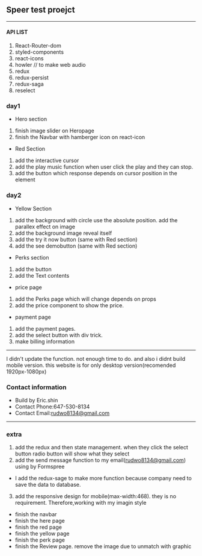 ## Speer test proejct
------------------------

#### API LIST
  1. React-Router-dom
  2. styled-components
  3. react-icons
  4. howler // to make web audio 
  5. redux
  6. redux-persist
  7. redux-saga
  8. reselect


### day1
  - Hero section
  1. finish image slider on Heropage
  2. finish the Navbar with hamberger icon on react-icon
   
  - Red Section
  1. add the interactive cursor
  2. add the play music function when user click the play and they can stop.
  3. add the button which response depends on cursor position in the element
### day2
  - Yellow Section
  1. add the background with circle use the absolute position. add the parallex effect on image
  2. add the background image reveal itself
  3. add the try it now button (same with Red section)
  4. add the see demobutton (same with Red section)
   
  - Perks section
  1. add the button
  2. add the Text contents
   
  - price page
  1. add the Perks page which will change depends on props
  2. add the price component to show the price.
  
  - payment page
  1. add the payment pages. 
  2. add the select button with div trick.
  3. make billing information
  ----------------------------
  I didn't update the function. not enough time to do.
  and also i didnt build mobile version. this website is for only desktop version(recomended 1920px-1080px)

### Contact information
 -  Build by Eric.shin
 -  Contact Phone:647-530-8134 
 -  Contact Email:rudwo8134@gmail.com



--------------------------
### extra
 1. add the redux and then state management. when they click the select button radio button will show what they select
 2. add the send message function to my email(rudwo8134@gmail.com) using by Formspree
 - I add the redux-sage to make more function because company need to save the data to database.

 3. add the responsive design for mobile(max-width:468). they is no requirement. Therefore,working with my imagin style
 - finish the navbar
 - finish the here page 
 - finish the red page
 - finish the yellow page
 - finish the perk page
 - finish the Review page. remove the image due to unmatch with graphic